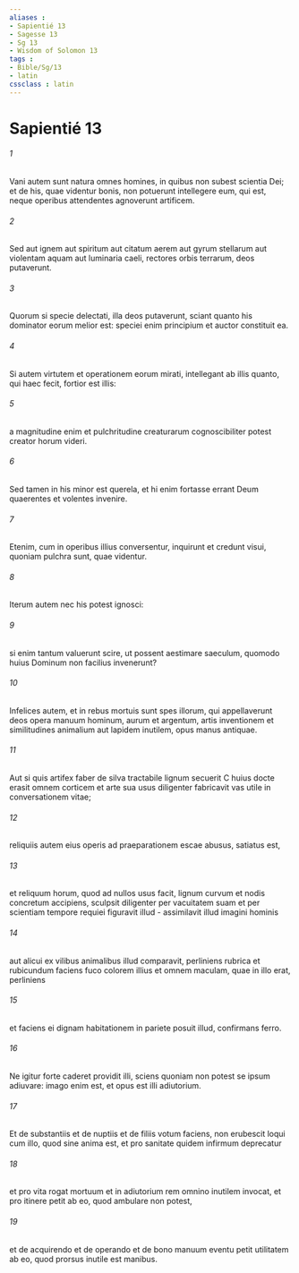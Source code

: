 ```yaml
---
aliases : 
- Sapientié 13
- Sagesse 13
- Sg 13
- Wisdom of Solomon 13
tags : 
- Bible/Sg/13
- latin
cssclass : latin
---
```


# Sapientié 13

###### 1
Vani autem sunt natura omnes homines, in quibus non subest scientia Dei; et de his, quae videntur bonis, non potuerunt intellegere eum, qui est, neque operibus attendentes agnoverunt artificem.
###### 2
Sed aut ignem aut spiritum aut citatum aerem aut gyrum stellarum aut violentam aquam aut luminaria caeli, rectores orbis terrarum, deos putaverunt.
###### 3
Quorum si specie delectati, illa deos putaverunt, sciant quanto his dominator eorum melior est: speciei enim principium et auctor constituit ea.
###### 4
Si autem virtutem et operationem eorum mirati, intellegant ab illis quanto, qui haec fecit, fortior est illis:
###### 5
a magnitudine enim et pulchritudine creaturarum cognoscibiliter potest creator horum videri.
###### 6
Sed tamen in his minor est querela, et hi enim fortasse errant Deum quaerentes et volentes invenire.
###### 7
Etenim, cum in operibus illius conversentur, inquirunt et credunt visui, quoniam pulchra sunt, quae videntur.
###### 8
Iterum autem nec his potest ignosci:
###### 9
si enim tantum valuerunt scire, ut possent aestimare saeculum, quomodo huius Dominum non facilius invenerunt?
###### 10
Infelices autem, et in rebus mortuis sunt spes illorum, qui appellaverunt deos opera manuum hominum, aurum et argentum, artis inventionem et similitudines animalium aut lapidem inutilem, opus manus antiquae.
###### 11
Aut si quis artifex faber de silva tractabile lignum secuerit C huius docte erasit omnem corticem et arte sua usus diligenter fabricavit vas utile in conversationem vitae;
###### 12
reliquiis autem eius operis ad praeparationem escae abusus, satiatus est,
###### 13
et reliquum horum, quod ad nullos usus facit, lignum curvum et nodis concretum accipiens, sculpsit diligenter per vacuitatem suam et per scientiam tempore requiei figuravit illud - assimilavit illud imagini hominis
###### 14
aut alicui ex vilibus animalibus illud comparavit, perliniens rubrica et rubicundum faciens fuco colorem illius et omnem maculam, quae in illo erat, perliniens
###### 15
et faciens ei dignam habitationem in pariete posuit illud, confirmans ferro.
###### 16
Ne igitur forte caderet providit illi, sciens quoniam non potest se ipsum adiuvare: imago enim est, et opus est illi adiutorium.
###### 17
Et de substantiis et de nuptiis et de filiis votum faciens, non erubescit loqui cum illo, quod sine anima est, et pro sanitate quidem infirmum deprecatur
###### 18
et pro vita rogat mortuum et in adiutorium rem omnino inutilem invocat, et pro itinere petit ab eo, quod ambulare non potest,
###### 19
et de acquirendo et de operando et de bono manuum eventu petit utilitatem ab eo, quod prorsus inutile est manibus.
